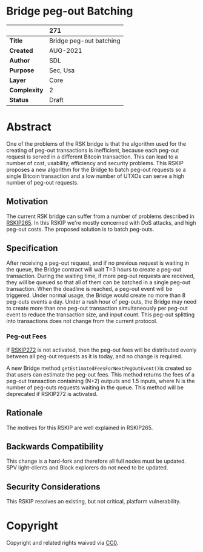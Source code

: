 # Bridge peg-out Batching 


|          | 271 |
| :------------ |:-------------|
|**Title**      |Bridge peg-out batching|
|**Created**    |AUG-2021 |
|**Author**     | SDL |
|**Purpose**    |Sec, Usa |
|**Layer**      |Core |
|**Complexity** |2 |
|**Status**     |Draft |

#  **Abstract**

One of the problems of the RSK bridge is that the algorithm used for the creating of peg-out transactions is inefficient, because each peg-out request is served in a different Bitcoin transaction. This can lead to a number of cost, usability, efficiency and security problems. This RSKIP proposes a new algorithm for the Bridge to batch peg-out requests so a single Bitcoin transaction and a low number of UTXOs can serve a high number of peg-out requests. 

## Motivation

The current RSK bridge can suffer from a number of problems described in [RSKIP265](https://github.com/rsksmart/RSKIPs/blob/master/IPs/RSKIP265.md). In this RSKIP we're mostly concerned with DoS attacks, and high peg-out costs. The proposed solution is to batch peg-outs. 

## Specification

After receiving a peg-out request, and if no previous request is waiting in the queue, the Bridge contract will wait T=3 hours to create a peg-out transaction. During the waiting time, if more peg-out requests are received, they will be queued so that all of them can be batched in a single peg-out transaction. When the deadline is reached, a peg-out event will be triggered. Under normal usage, the Bridge would create no more than 8 peg-outs events a day. Under a rush hour of peg-outs, the Bridge may need to create more than one peg-out transaction simultaneously per peg-out event to reduce the transaction size, and input count. This peg-out splitting into transactions does not change from the current protocol.

### Peg-out Fees

If [RSKIP272](https://github.com/rsksmart/RSKIPs/blob/master/IPs/RSKIP272.md) is not activated, then the peg-out fees will be distributed evenly between all peg-out requests as it is today, and no change is required. 

A new Bridge method `getEstimatedFeesForNextPegOutEvent()`is created so that users can estimate the peg-out fees. This method returns the fees of a peg-out transaction containing (N+2) outputs and 1.5 inputs, where N is the number of peg-outs requests waiting in the queue.  This method will be deprecated if RSKIP272 is activated.


## Rationale

The motives for this RSKIP are well explained in RSKIP265.

## Backwards Compatibility

This change is a hard-fork and therefore all full nodes must be updated. SPV light-clients and Block explorers do not need to be updated. 

## Security Considerations

This RSKIP resolves an existing, but not critical, platform vulnerability.


# **Copyright**

Copyright and related rights waived via [CC0](https://creativecommons.org/publicdomain/zero/1.0/).